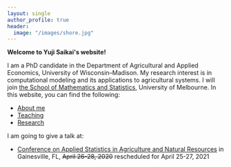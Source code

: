 ```yaml
---
layout: single
author_profile: true
header:
  image: "/images/shore.jpg"
---
```


**Welcome to Yuji Saikai's website!**

I am a PhD candidate in the Department of Agricultural and Applied Economics, University of Wisconsin–Madison. My research interest is in computational modeling and its applications to agricultural systems. I will join [the School of Mathematics and Statistics](https://ms.unimelb.edu.au), University of Melbourne. In this website, you can find the following:
- [About me](/about/)
- [Teaching](/teaching/)
- [Research](/research/)


I am going to give a talk at:
- [Conference on Applied Statistics in Agriculture and Natural Resources](https://conference.ifas.ufl.edu/applied-stats/) in Gainesville, FL, ~~April 26-28, 2020~~ rescheduled for April 25-27, 2021
